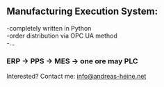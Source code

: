 ## Manufacturing Execution System:  
-completely written in Python  
-order distribution via OPC UA method    
-...   
  
### ERP -> PPS -> MES -> one ore may PLC  

Interested? Contact me: info@andreas-heine.net

